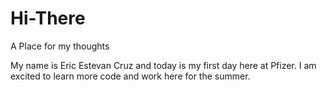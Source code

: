 # Hi-There
A Place for my thoughts


My name is Eric Estevan Cruz and today is my first day here at Pfizer. I am excited to learn more code and work here for the summer.
